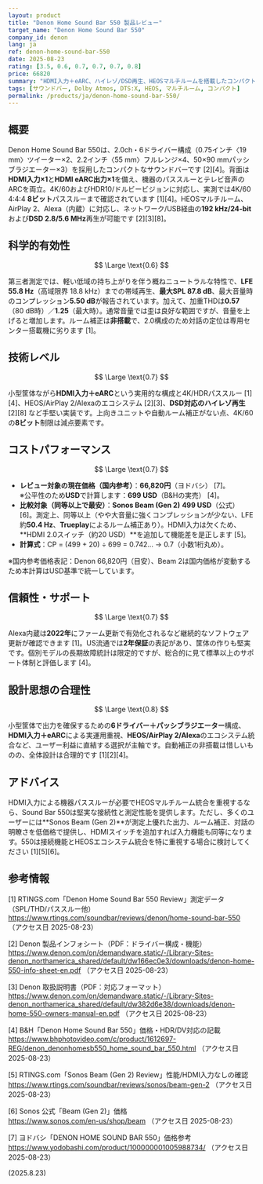 ```yaml
---
layout: product
title: "Denon Home Sound Bar 550 製品レビュー"
target_name: "Denon Home Sound Bar 550"
company_id: denon
lang: ja
ref: denon-home-sound-bar-550
date: 2025-08-23
rating: [3.5, 0.6, 0.7, 0.7, 0.7, 0.8]
price: 66820
summary: "HDMI入力＋eARC、ハイレゾ/DSD再生、HEOSマルチルームを搭載したコンパクトなAtmos/DTS:Xサウンドバー。接続性は強力ですが、最大音量と超低域の量感は控えめ。4K/60パススルーは8ビット限定です。"
tags: [サウンドバー, Dolby Atmos, DTS:X, HEOS, マルチルーム, コンパクト]
permalink: /products/ja/denon-home-sound-bar-550/
---
```


## 概要

Denon Home Sound Bar 550は、2.0ch・6ドライバー構成（0.75インチ〈19 mm〉ツイーター×2、2.2インチ〈55 mm〉フルレンジ×4、50×90 mmパッシブラジエーター×3）を採用したコンパクトなサウンドバーです [2][4]。背面は**HDMI入力×1**と**HDMI eARC出力×1**を備え、機器のパススルーとテレビ音声のARCを両立。4K/60およびHDR10/ドルビービジョンに対応し、実測では4K/60 4:4:4 **8ビット**パススルーまで確認されています [1][4]。HEOSマルチルーム、AirPlay 2、Alexa（内蔵）に対応し、ネットワーク/USB経由の**192 kHz/24-bit**および**DSD 2.8/5.6 MHz**再生が可能です [2][3][8]。

## 科学的有効性

$$ \Large \text{0.6} $$

第三者測定では、軽い低域の持ち上がりを伴う概ねニュートラルな特性で、**LFE 55.8 Hz**（高域限界 18.8 kHz）までの帯域再生、**最大SPL 87.8 dB**、最大音量時のコンプレッション**5.50 dB**が報告されています。加えて、加重THDは**0.57**（80 dB時）／**1.25**（最大時）。通常音量では歪は良好な範囲ですが、音量を上げると増加します。ルーム補正は**非搭載**で、2.0構成のため対話の定位は専用センター搭載機に劣ります [1]。

## 技術レベル

$$ \Large \text{0.7} $$

小型筐体ながら**HDMI入力＋eARC**という実用的な構成と4K/HDRパススルー [1][4]、HEOS/AirPlay 2/Alexaのエコシステム [2][3]、**DSD対応のハイレゾ再生** [2][8] など手堅い実装です。上向きユニットや自動ルーム補正がない点、4K/60の**8ビット**制限は減点要素です。

## コストパフォーマンス

$$ \Large \text{0.7} $$

- **レビュー対象の現在価格（国内参考）**：**66,820円**（ヨドバシ） [7]。  
  ※公平性のため**USD**で計算します：**699 USD**（B&Hの実売） [4]。  
- **比較対象（同等以上で最安）**：**Sonos Beam (Gen 2)** **499 USD**（公式） [6]。測定上、同等以上（やや大音量に強くコンプレッションが少ない、LFE約**50.4 Hz**、**Trueplay**によるルーム補正あり）。HDMI入力は欠くため、**HDMI 2.0スイッチ（約20 USD）**を追加して機能差を是正します [5]。  
- **計算式**：CP = (499 + 20) ÷ 699 = 0.742… → 0.7（小数1桁丸め）。  

※国内参考価格表記：Denon 66,820円（目安）、Beam 2は国内価格が変動するため本計算はUSD基準で統一しています。

## 信頼性・サポート

$$ \Large \text{0.7} $$

Alexa内蔵は**2022年**にファーム更新で有効化されるなど継続的なソフトウェア更新が確認できます [1]。US流通では**2年保証**の表記があり、筐体の作りも堅実です。個別モデルの長期故障統計は限定的ですが、総合的に見て標準以上のサポート体制と評価します [4]。

## 設計思想の合理性

$$ \Large \text{0.8} $$

小型筐体で出力を確保するための**6ドライバー＋パッシブラジエーター**構成、**HDMI入力＋eARC**による実運用重視、**HEOS/AirPlay 2/Alexa**のエコシステム統合など、ユーザー利益に直結する選択が主軸です。自動補正の非搭載は惜しいものの、全体設計は合理的です [1][2][4]。

## アドバイス

HDMI入力による機器パススルーが必要でHEOSマルチルーム統合を重視するなら、Sound Bar 550は堅実な接続性と測定性能を提供します。ただし、多くのユーザーには**Sonos Beam (Gen 2)**が測定上優れた出力、ルーム補正、対話の明瞭さを低価格で提供し、HDMIスイッチを追加すれば入力機能も同等になります。550は接続機能とHEOSエコシステム統合を特に重視する場合に検討してください [1][5][6]。

## 参考情報

[1] RTINGS.com「Denon Home Sound Bar 550 Review」測定データ（SPL/THD/パススルー他）  
https://www.rtings.com/soundbar/reviews/denon/home-sound-bar-550 （アクセス日 2025-08-23）

[2] Denon 製品インフォシート（PDF：ドライバー構成・機能）  
https://www.denon.com/on/demandware.static/-/Library-Sites-denon_northamerica_shared/default/dw166ec0e3/downloads/denon-home-550-info-sheet-en.pdf （アクセス日 2025-08-23）

[3] Denon 取扱説明書（PDF：対応フォーマット）  
https://www.denon.com/on/demandware.static/-/Library-Sites-denon_northamerica_shared/default/dw382d6e38/downloads/denon-home-550-owners-manual-en.pdf （アクセス日 2025-08-23）

[4] B&H「Denon Home Sound Bar 550」価格・HDR/DV対応の記載  
https://www.bhphotovideo.com/c/product/1612697-REG/denon_denonhomesb550_home_sound_bar_550.html （アクセス日 2025-08-23）

[5] RTINGS.com「Sonos Beam (Gen 2) Review」性能/HDMI入力なしの確認  
https://www.rtings.com/soundbar/reviews/sonos/beam-gen-2 （アクセス日 2025-08-23）

[6] Sonos 公式「Beam (Gen 2)」価格  
https://www.sonos.com/en-us/shop/beam （アクセス日 2025-08-23）

[7] ヨドバシ「DENON HOME SOUND BAR 550」価格参考  
https://www.yodobashi.com/product/100000001005988734/ （アクセス日 2025-08-23）

(2025.8.23)

